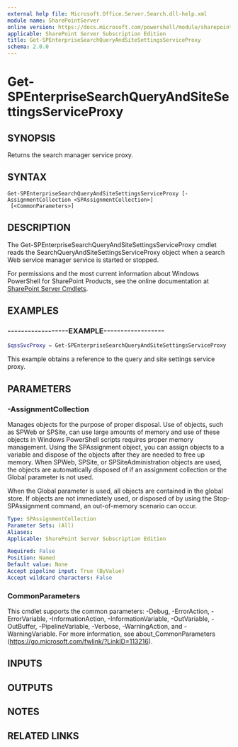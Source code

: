 ```yaml
---
external help file: Microsoft.Office.Server.Search.dll-help.xml
module name: SharePointServer
online version: https://docs.microsoft.com/powershell/module/sharepoint-server/get-spenterprisesearchqueryandsitesettingsserviceproxy
applicable: SharePoint Server Subscription Edition
title: Get-SPEnterpriseSearchQueryAndSiteSettingsServiceProxy
schema: 2.0.0
---
```


# Get-SPEnterpriseSearchQueryAndSiteSettingsServiceProxy

## SYNOPSIS
Returns the search manager service proxy.

## SYNTAX

```
Get-SPEnterpriseSearchQueryAndSiteSettingsServiceProxy [-AssignmentCollection <SPAssignmentCollection>]
 [<CommonParameters>]
```

## DESCRIPTION
The Get-SPEnterpriseSearchQueryAndSiteSettingsServiceProxy cmdlet reads the SearchQueryAndSiteSettingsServiceProxy object when a search Web service manager service is started or stopped.

For permissions and the most current information about Windows PowerShell for SharePoint Products, see the online documentation at [SharePoint Server Cmdlets](https://docs.microsoft.com/powershell/sharepoint/sharepoint-server/sharepoint-server-cmdlets).

## EXAMPLES

### ------------------EXAMPLE------------------ 
```powershell
$qssSvcProxy = Get-SPEnterpriseSearchQueryAndSiteSettingsServiceProxy
```

This example obtains a reference to the query and site settings service proxy.

## PARAMETERS

### -AssignmentCollection
Manages objects for the purpose of proper disposal.
Use of objects, such as SPWeb or SPSite, can use large amounts of memory and use of these objects in Windows PowerShell scripts requires proper memory management.
Using the SPAssignment object, you can assign objects to a variable and dispose of the objects after they are needed to free up memory.
When SPWeb, SPSite, or SPSiteAdministration objects are used, the objects are automatically disposed of if an assignment collection or the Global parameter is not used.

When the Global parameter is used, all objects are contained in the global store.
If objects are not immediately used, or disposed of by using the Stop-SPAssignment command, an out-of-memory scenario can occur.

```yaml
Type: SPAssignmentCollection
Parameter Sets: (All)
Aliases: 
Applicable: SharePoint Server Subscription Edition

Required: False
Position: Named
Default value: None
Accept pipeline input: True (ByValue)
Accept wildcard characters: False
```

### CommonParameters
This cmdlet supports the common parameters: -Debug, -ErrorAction, -ErrorVariable, -InformationAction, -InformationVariable, -OutVariable, -OutBuffer, -PipelineVariable, -Verbose, -WarningAction, and -WarningVariable. For more information, see about_CommonParameters (https://go.microsoft.com/fwlink/?LinkID=113216).

## INPUTS

## OUTPUTS

## NOTES

## RELATED LINKS


